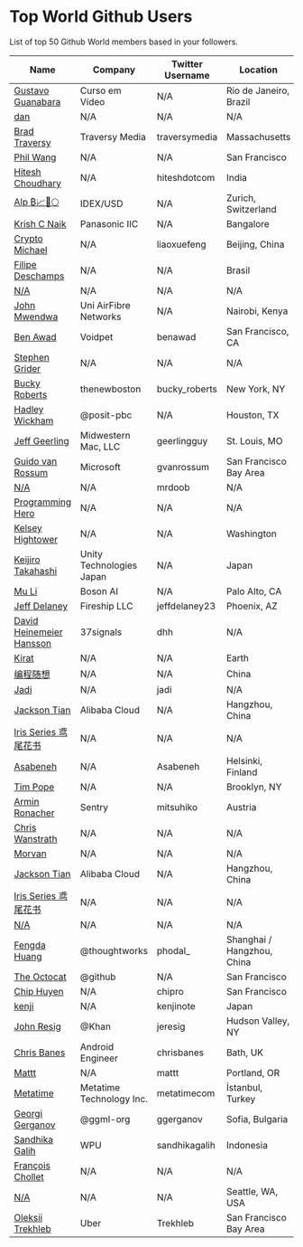 # Top World Github Users

List of top 50 Github World members based in your followers.

<!-- START TOP USERS -->
| Name | Company | Twitter Username | Location | Repositories |
|------|---------|------------------|----------|--------------|
| [Gustavo Guanabara](https://github.com/gustavoguanabara) | Curso em Vídeo | N/A | Rio de Janeiro, Brazil | 8 |
| [dan](https://github.com/gaearon) | N/A | N/A | N/A | 286 |
| [Brad Traversy](https://github.com/bradtraversy) | Traversy Media | traversymedia | Massachusetts | 309 |
| [Phil Wang](https://github.com/lucidrains) | N/A | N/A | San Francisco | 360 |
| [Hitesh Choudhary](https://github.com/hiteshchoudhary) | N/A | hiteshdotcom | India | 113 |
| [Alp ₿📈🚀🌕](https://github.com/IDouble) | IDEX/USD | N/A | Zurich, Switzerland | 61 |
| [Krish C Naik](https://github.com/krishnaik06) | Panasonic IIC | N/A | Bangalore | 344 |
| [Crypto Michael](https://github.com/michaelliao) | N/A | liaoxuefeng | Beijing, China | 106 |
| [Filipe Deschamps](https://github.com/filipedeschamps) | N/A | N/A | Brasil | 21 |
| [N/A](https://github.com/CodeWithHarry) | N/A | N/A | N/A | 38 |
| [John Mwendwa](https://github.com/JohnMwendwa) | Uni AirFibre Networks | N/A | Nairobi, Kenya | 112 |
| [Ben Awad](https://github.com/benawad) | Voidpet | benawad | San Francisco, CA | 257 |
| [Stephen Grider](https://github.com/StephenGrider) | N/A | N/A | N/A | 122 |
| [Bucky Roberts](https://github.com/buckyroberts) | thenewboston | bucky_roberts | New York, NY | 45 |
| [Hadley Wickham](https://github.com/hadley) | @posit-pbc | N/A | Houston, TX | 336 |
| [Jeff Geerling](https://github.com/geerlingguy) | Midwestern Mac, LLC | geerlingguy | St. Louis, MO | 304 |
| [Guido van Rossum](https://github.com/gvanrossum) | Microsoft | gvanrossum | San Francisco Bay Area | 26 |
| [N/A](https://github.com/mrdoob) | N/A | mrdoob | N/A | 42 |
| [Programming Hero](https://github.com/ProgrammingHero1) | N/A | N/A | N/A | 911 |
| [Kelsey Hightower](https://github.com/kelseyhightower) | N/A | N/A | Washington | 195 |
| [Keijiro Takahashi](https://github.com/keijiro) | Unity Technologies Japan | N/A | Japan | 880 |
| [Mu Li](https://github.com/mli) | Boson AI | N/A | Palo Alto, CA | 20 |
| [Jeff Delaney](https://github.com/codediodeio) | Fireship LLC | jeffdelaney23 | Phoenix, AZ | 65 |
| [David Heinemeier Hansson](https://github.com/dhh) | 37signals | dhh | N/A | 4 |
| [Kirat](https://github.com/hkirat) | N/A | N/A | Earth | 142 |
| [编程随想](https://github.com/programthink) | N/A | N/A | China | 5 |
| [Jadi](https://github.com/jadijadi) | N/A | jadi | N/A | 98 |
| [Jackson Tian](https://github.com/JacksonTian) | Alibaba Cloud | N/A | Hangzhou, China | 271 |
| [Iris Series 鸢尾花书](https://github.com/Visualize-ML) | N/A | N/A | N/A | 10 |
| [Asabeneh](https://github.com/Asabeneh) | N/A | Asabeneh | Helsinki, Finland | 178 |
| [Tim Pope](https://github.com/tpope) | N/A | N/A | Brooklyn, NY | 85 |
| [Armin Ronacher](https://github.com/mitsuhiko) | Sentry | mitsuhiko | Austria | 314 |
| [Chris Wanstrath](https://github.com/defunkt) | N/A | N/A | N/A | 107 |
| [Morvan](https://github.com/MorvanZhou) | N/A | N/A | N/A | 46 |
| [Jackson Tian](https://github.com/JacksonTian) | Alibaba Cloud | N/A | Hangzhou, China | 271 |
| [Iris Series 鸢尾花书](https://github.com/Visualize-ML) | N/A | N/A | N/A | 10 |
| [N/A](https://github.com/lllyasviel) | N/A | N/A | N/A | 51 |
| [Fengda Huang](https://github.com/phodal) | @thoughtworks | phodal_ | Shanghai / Hangzhou, China | 368 |
| [The Octocat](https://github.com/octocat) | @github | N/A | San Francisco | 8 |
| [Chip Huyen](https://github.com/chiphuyen) | N/A | chipro | San Francisco | 30 |
| [kenji](https://github.com/kenjinote) | N/A | kenjinote | Japan | 637 |
| [John Resig](https://github.com/jeresig) | @Khan  | jeresig | Hudson Valley, NY | 111 |
| [Chris Banes](https://github.com/chrisbanes) | Android Engineer | chrisbanes | Bath, UK | 54 |
| [Mattt](https://github.com/mattt) | N/A | mattt | Portland, OR | 111 |
| [Metatime](https://github.com/metatimeofficial) | Metatime Technology Inc. | metatimecom | İstanbul, Turkey | 2 |
| [Georgi Gerganov](https://github.com/ggerganov) | @ggml-org  | ggerganov | Sofia, Bulgaria | 70 |
| [Sandhika Galih](https://github.com/sandhikagalih) | WPU | sandhikagalih | Indonesia | 94 |
| [François Chollet](https://github.com/fchollet) | N/A | N/A | N/A | 16 |
| [N/A](https://github.com/vczh) | N/A | N/A | Seattle, WA, USA | 13 |
| [Oleksii Trekhleb](https://github.com/trekhleb) | Uber | Trekhleb | San Francisco Bay Area | 25 |
<!-- END TOP USERS -->
